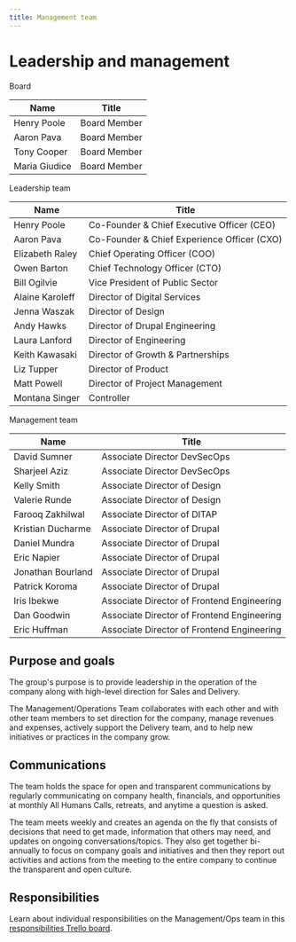 ```yaml
---
title: Management team
---
```


# Leadership and management

Board

| Name          | Title        |
| ------------- | ------------ |
| Henry Poole   | Board Member |
| Aaron Pava    | Board Member |
| Tony Cooper   | Board Member |
| Maria Giudice | Board Member |

Leadership team

| Name             | Title                                       |
| ---------------- | ------------------------------------------- |
| Henry Poole      | Co-Founder & Chief Executive Officer (CEO)  |
| Aaron Pava       | Co-Founder & Chief Experience Officer (CXO) |
| Elizabeth Raley  | Chief Operating Officer (COO)               |
| Owen Barton      | Chief Technology Officer (CTO)              |
| Bill Ogilvie     | Vice President of Public Sector             |
| Alaine Karoleff  | Director of Digital Services                |
| Jenna Waszak     | Director of Design                          |
| Andy Hawks       | Director of Drupal Engineering              |
| Laura Lanford    | Director of Engineering                     |
| Keith Kawasaki   | Director of Growth & Partnerships           |
| Liz Tupper       | Director of Product                         |
| Matt Powell      | Director of Project Management              |
| Montana Singer   | Controller                                  |

Management team

| Name              | Title                                      |
| ----------------- | ------------------------------------------ |
| David Sumner      | Associate Director DevSecOps               |
| Sharjeel Aziz     | Associate Director DevSecOps               |
| Kelly Smith       | Associate Director of Design               |
| Valerie Runde     | Associate Director of Design               |
| Farooq Zakhilwal  | Associate Director of DITAP                |
| Kristian Ducharme | Associate Director of Drupal               |
| Daniel Mundra     | Associate Director of Drupal               |
| Eric Napier       | Associate Director of Drupal               |
| Jonathan Bourland | Associate Director of Drupal               |
| Patrick Koroma    | Associate Director of Drupal               |
| Iris Ibekwe       | Associate Director of Frontend Engineering |
| Dan Goodwin       | Associate Director of Frontend Engineering |
| Eric Huffman      | Associate Director of Frontend Engineering |

## Purpose and goals

The group's purpose is to provide leadership in the operation of the company along with high-level direction for Sales and Delivery.

The Management/Operations Team collaborates with each other and with other team members to set direction for the company, manage revenues and expenses, actively support the Delivery team, and to help new initiatives or practices in the company grow.

## Communications

The team holds the space for open and transparent communications by regularly communicating on company health, financials, and opportunities at monthly All Humans Calls, retreats, and anytime a question is asked.

The team meets weekly and creates an agenda on the fly that consists of decisions that need to get made, information that others may need, and updates on ongoing conversations/topics. They also get together bi-annually to focus on company goals and initiatives and then they report out activities and actions from the meeting to the entire company to continue the transparent and open culture.

## Responsibilities

Learn about individual responsibilities on the Management/Ops team in this [responsibilities Trello board](https://trello.com/b/qYDkL0tM/ops-team-responsibilities).
